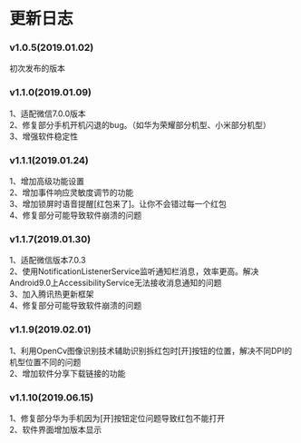 # 更新日志
### v1.0.5(2019.01.02)
初次发布的版本
### v1.1.0(2019.01.09)
1、适配微信7.0.0版本<br>
2、修复部分手机开机闪退的bug。（如华为荣耀部分机型、小米部分机型）<br>
3、增强软件稳定性<br>
### v1.1.1(2019.01.24)
1、增加高级功能设置<br>
2、增加事件响应灵敏度调节的功能<br>
3、增加锁屏时语音提醒[红包来了]。让你不会错过每一个红包<br>
4、修复部分可能导致软件崩溃的问题<br>
### v1.1.7(2019.01.30)
1、适配微信版本7.0.3<br>
2、使用NotificationListenerService监听通知栏消息，效率更高。解决Android9.0上AccessibilityService无法接收消息通知的问题<br>
3、加入腾讯热更新框架<br>
4、修复部分可能导致软件崩溃的问题<br>
### v1.1.9(2019.02.01)
1、利用OpenCv图像识别技术辅助识别拆红包时[开]按钮的位置，解决不同DPI的机型位置不同的问题<br>
2、增加软件分享下载链接的功能<br>
### v1.1.10(2019.06.15)
1、修复部分华为手机因为[开]按钮定位问题导致红包不能打开<br>
2、软件界面增加版本显示
